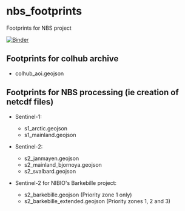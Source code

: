 # nbs_footprints
Footprints for NBS project

[![Binder](https://mybinder.org/badge_logo.svg)](https://mybinder.org/v2/gh/ElodieFZ/nbs_footprints/HEAD?labpath=S2_tiles_plot.ipynb)

## Footprints for colhub archive

 * colhub_aoi.geojson

## Footprints for NBS processing (ie creation of netcdf files)

 * Sentinel-1: 
 
   * s1_arctic.geojson
   * s1_mainland.geojson
 
 * Sentinel-2:
 
   * s2_janmayen.geojson
   * s2_mainland_bjornoya.geojson
   * s2_svalbard.geojson
 
 * Sentinel-2 for NIBIO's Barkebille project:
  
   * s2_barkebille.geojson (Priority zone 1 only)
   * s2_barkebille_extended.geojson (Priority zones 1, 2 and 3)
